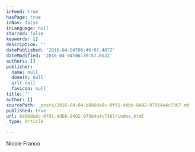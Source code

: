 ```yaml
---
inFeed: true
hasPage: true
inNav: false
inLanguage: null
starred: false
keywords: []
description: ''
datePublished: '2016-04-04T06:40:07.487Z'
dateModified: '2016-04-04T06:39:57.052Z'
authors: []
publisher:
  name: null
  domain: null
  url: null
  favicon: null
title: ''
author: []
sourcePath: _posts/2016-04-04-b886da8c-0f91-4dbb-8492-97564a4c7367.md
published: true
url: b886da8c-0f91-4dbb-8492-97564a4c7367/index.html
_type: Article

---
```

Nicole Franco